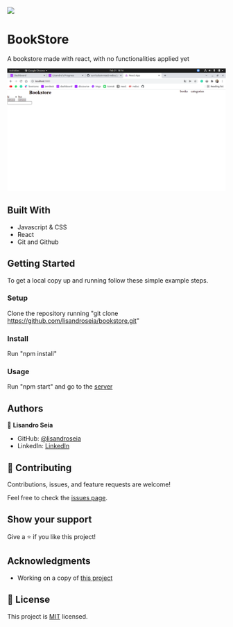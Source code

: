 ![](https://img.shields.io/badge/Microverse-blueviolet)

# BookStore

A bookstore made with react, with no functionalities applied yet

![screenshot](./screenshot.png)

## Built With

- Javascript & CSS
- React
- Git and Github

## Getting Started

To get a local copy up and running follow these simple example steps.

### Setup

Clone the repository running "git clone https://github.com/lisandroseia/bookstore.git"

### Install

Run "npm install"

### Usage

Run "npm start" and go to the [server](http://localhost:3000/)

## Authors

👤 **Lisandro Seia**

- GitHub: [@lisandroseia](https://github.com/lisandroseia)
- LinkedIn: [LinkedIn](https://www.linkedin.com/in/lisandro-seia-295120225/)

## 🤝 Contributing

Contributions, issues, and feature requests are welcome!

Feel free to check the [issues page](https://github.com/lisandroseia/bookstore/issues).

## Show your support

Give a ⭐️ if you like this project!

## Acknowledgments

- Working on a copy of [this project](https://app.zeplin.io/project/5b35a9e13227086040f8eb75/screen/5b695e29bb8c844f118f9378)

## 📝 License

This project is [MIT](./MIT.md) licensed.
